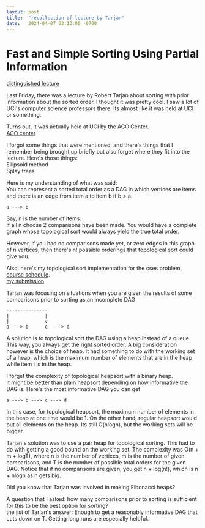 ```yaml
---
layout: post
title:  "recollection of lecture by Tarjan"
date:   2024-04-07 03:13:00 -0700
---
```


# Fast and Simple Sorting Using Partial Information
[distinguished lecture](https://ics.uci.edu/event/fast-and-simple-sorting-using-partial-information/)  

Last Friday, there was a lecture by Robert Tarjan about sorting with prior information
about the sorted order. I thought it was pretty cool. I saw a lot of UCI's computer science
professors there. Its almost like it was held at UCI or something.  

Turns out, it was actually held at UCI by the ACO Center.  
[ACO center](https://acoi.ics.uci.edu)  

I forgot some things that were mentioned, and there's things that I remember being brought up briefly
but also forget where they fit into the lecture. Here's those things:  
Ellipsoid method  
Splay trees  

Here is my understanding of what was said:  
You can represent a sorted total order as a DAG in which vertices are items and there
is an edge from item a to item b if b > a.
```
a ---> b
```
Say, n is the number of items.  
If all n choose 2 comparisons have been made. You would have a complete graph
whose topological sort would always yield the true total order.  

However, if you had no comparisons made yet, or zero edges in this graph of n vertices,
then there's n! possible orderings that topological sort could give you.  

Also, here's my topological sort implementation for the cses problem, [course schedule](https://cses.fi/problemset/task/1679).  
[my submission](https://cses.fi/paste/a91f59b9d7a1d0f3770c5f/)  

Tarjan was focusing on situations when you are given the results of some comparisons prior to sorting as an incomplete DAG
```
---------------
|             |
|             v
a ---> b      c  ---> d
```
A solution is to topological sort the DAG using a heap instead of a queue.
This way, you always get the right sorted order. A big consideration however is the choice of heap.
It had something to do with the working set of a heap, which is the maximum number of elements that
are in the heap while item i is in the heap.  

I forget the complexity of topological heapsort with a binary heap.  
It might be better than plain heapsort depending on how informative the DAG is. Here's the most informative DAG you can get  
```
a ---> b ---> c ---> d
```
In this case, for topological heapsort, the maximum number of elements in the heap at one time would be 1. On the
other hand, regular heapsort would put all elements on the heap. Its still O(nlogn), but the working sets will be bigger.  

Tarjan's solution was to use a pair heap for topological sorting. This had to do with getting a good bound on the working set.
The complexity was O(n + m + logT), where n is the number of vertices, m is the number of given comparisons, and T is the number of
possible total orders for the given DAG. Notice that if no comparisons are given, you get n + log(n!), which is n + nlogn as n gets big.  

Did you know that Tarjan was involved in making Fibonacci heaps?

A question that I asked: how many comparisons prior to sorting is sufficient for this to be the best option for sorting?  
the jist of Tarjan's answer: Enough to get a reasonably informative DAG that cuts down on T. Getting long runs are especially helpful.  
